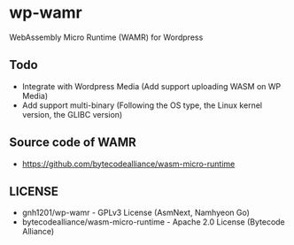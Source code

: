 # wp-wamr
WebAssembly Micro Runtime (WAMR) for Wordpress

## Todo
  * Integrate with Wordpress Media (Add support uploading WASM on WP Media)
  * Add support multi-binary (Following the OS type, the Linux kernel version, the GLIBC version)

## Source code of WAMR
  * https://github.com/bytecodealliance/wasm-micro-runtime

## LICENSE
  * gnh1201/wp-wamr - GPLv3 License (AsmNext, Namhyeon Go)
  * bytecodealliance/wasm-micro-runtime - Apache 2.0 License (Bytecode Alliance)
